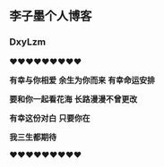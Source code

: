 ## **李子墨个人博客**
###  DxyLzm

❤❤❤❤❤❤❤❤❤

**有幸与你相爱** **余生为你而来** **有幸命运安排**

**要和你一起看花海** **长路漫漫不曾更改**

**有幸这份对白** **只要你在**

**我三生都期待**

❤❤❤❤❤❤❤❤❤











```markdown

